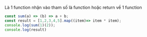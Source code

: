 Là 1 function nhận vào tham số là function hoặc return về 1 function

```javascript
const sum(a) => (b) => a + b;
const result = [1,2,3,4,5].map((item)=> item * item);
console.log(sum(1)(2));
console.log(result)
```
